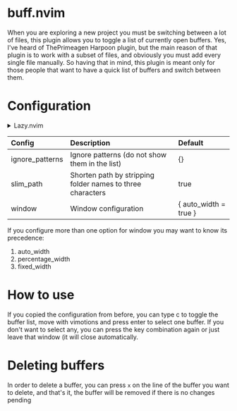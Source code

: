 # buff.nvim

When you are exploring a new project you must be switching between a lot of files, this plugin allows you to toggle a list of currently open buffers.
Yes, I've heard of ThePrimeagen Harpoon plugin, but the main reason of that plugin is to work with a subset of files, and obviously you must add every single file manually. So having that in mind, this plugin is meant only for those people that want to have a quick list of buffers and switch between them.

# Configuration

<details>
<summary>Lazy.nvim</summary>

```lua
return {
    'kutiny/buff.nvim',
    lazy = true,
    cmd = { 'BuffListToggle' },
    opts = {
        slim_path = true,
        ignore_patterns = {
            "oil:.*", -- useful if you want to hide custom buffers like oil.nvim
        },
        window = {
            auto_width = true,
            -- fixed_width = 30,
            -- percentage_width = 30, -- or 0.3
        }
    },
    keys = {
        { '<leader>c', function() require('buff').show_buffer_list() end }
    },
}
```
</details>

|Config|Description|Default|
|:-|:-|:-|
|ignore_patterns|Ignore patterns (do not show them in the list)|{}|
|slim_path|Shorten path by stripping folder names to three characters|true|
|window|Window configuration|{ auto_width = true }|

If you configure more than one option for window you may want to know its precedence:
1. auto_width
2. percentage_width
3. fixed_width

# How to use

If you copied the configuration from before, you can type <leader>c to toggle the buffer list, move with vimotions and press enter to select one buffer.
If you don't want to select any, you can press the key combination again or just leave that window (it will close automatically.

# Deleting buffers

In order to delete a buffer, you can press `x` on the line of the buffer you want to delete, and that's it, the buffer will be removed if there is no changes pending

